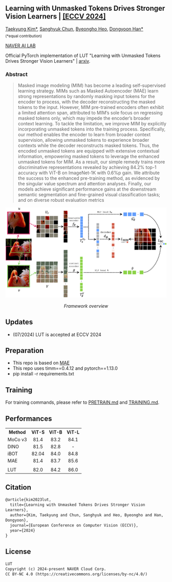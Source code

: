 ## Learning with Unmasked Tokens Drives Stronger Vision Learners | [[ECCV 2024]](https://arxiv.org/abs/2310.13593v2)

[Taekyung Kim*](https://scholar.google.co.kr/citations?user=u-9bdkwAAAAJ&hl=en), [Sanghyuk Chun](https://sanghyukchun.github.io/home), [Byeongho Heo](https://sites.google.com/view/byeongho-heo/home), [Dongyoon Han*](https://sites.google.com/site/dyhan0920/) <br>
<sub> (*equal contribution) <br>

[NAVER AI LAB](https://naver-career.gitbook.io/en/teams/clova-cic/ai-lab)

Official PyTorch implementation of LUT "Learning with Unmasked Tokens Drives Stronger Vision Learners" | [arxiv](https://arxiv.org/abs/2310.13593v3).
<br>

### Abstract

> Masked image modeling (MIM) has become a leading self-supervised learning strategy. MIMs such as Masked Autoencoder (MAE) learn strong representations by randomly masking input tokens for the encoder to process, with the decoder reconstructing the masked tokens to the input. However, MIM pre-trained encoders often exhibit a limited attention span, attributed to MIM’s sole focus on regressing masked tokens only, which may impede the encoder’s broader context learning. To tackle the limitation, we improve MIM by explicitly incorporating unmasked tokens into the training process. Specifically, our method enables the encoder to learn from broader context supervision, allowing unmasked tokens to experience broader contexts while the decoder reconstructs masked tokens. Thus, the encoded unmasked tokens are equipped with extensive contextual information, empowering masked tokens to leverage the enhanced unmasked tokens for MIM. As a result, our simple remedy trains more discriminative representations revealed by achieving 84.2% top-1 accuracy with ViT-B on ImageNet-1K with 0.6%p gain. We attribute the success to the enhanced pre-training method, as evidenced by the singular value spectrum and attention analyses. Finally, our models achieve significant performance gains at the downstream semantic segmentation and fine-grained visual classification tasks; and on diverse robust evaluation metrics
  
![framework](assets/framework.png)
*<p align="center">Framework overview</p>*
  
## Updates
  * (07/2024) LUT is accepted at ECCV 2024 
  
## Preparation
  * This repo is based on [MAE](https://github.com/facebookresearch/mae/tree/main)
  * This repo uses timm==0.4.12 and pytorch==1.13.0
  * pip install -r requirements.txt
  
  
## Training
  For training commands, please refer to [PRETRAIN.md](docs/PRETRAIN.md) and [TRAINING.md](docs/FINETUNE.md).

## Performances
<table><tbody>
<!-- START TABLE -->
<!-- TABLE HEADER -->
<th valign="bottom">Method</th>
<th valign="bottom">ViT-S</th>
<th valign="bottom">ViT-B</th>
<th valign="bottom">ViT-L</th>
<!-- TABLE BODY -->
<tr><td align="left">MoCo v3</td>
<td align="center">81.4</td>
<td align="center">83.2</td>
<td align="center">84.1</td>
<tr><td align="left">DINO</td>
<td align="center">81.5</td>
<td align="center">82.8</td>
<td align="center"> - </td>
<tr><td align="left">iBOT</td>
<td align="center">82.04</td>
<td align="center">84.0</td>
<td align="center">84.8</td>
<tr><td align="left">MAE</td>
<td align="center">81.4</td>
<td align="center">83.7</td>
<td align="center">85.6</td>
<tr><td colspan="4"></td></tr>
<tr><td align="left"> LUT </td>
<td align="center">82.0</td>
<td align="center">84.2</td>
<td align="center">86.0</td>
</tbody></table>


## Citation
```
@article{kim2023lut,
  title={Learning with Unmasked Tokens Drives Stronger Vision Learners},
  author={Kim, Taekyung and Chun, Sanghyuk and Heo, Byeongho and Han, Dongyoon},
  journal={European Conference on Computer Vision (ECCV)},
  year={2024}
}
```
  
## License
```
LUT
Copyright (c) 2024-present NAVER Cloud Corp.
CC BY-NC 4.0 (https://creativecommons.org/licenses/by-nc/4.0/)  
```
